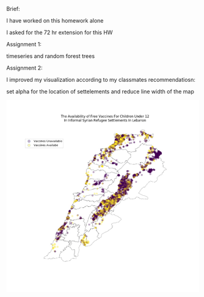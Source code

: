 Brief:

I have worked on this homework alone

I asked for the 72 hr extension for this HW

Assignment 1:

timeseries and random forest trees

Assignment 2:

I improved my visualization according to my classmates recommendatiosn:

set alpha for the location of settelements and reduce line width of the map

![alt text](Syrian_Refugee_Settlements_in_Lebanon.jpeg)
